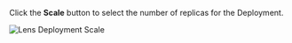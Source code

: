 Click the **Scale** button to select the number of replicas for the Deployment.

![Lens Deployment Scale](/images/lens-deployment-scale.jpg)